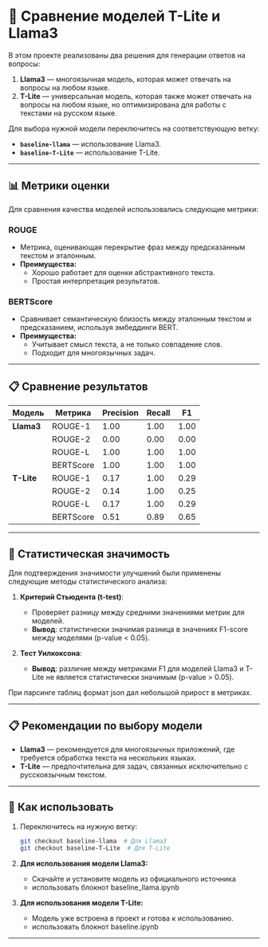 
# 🧠 Сравнение моделей T-Lite и Llama3

В этом проекте реализованы два решения для генерации ответов на вопросы: 

1. **Llama3** — многоязычная модель, которая может отвечать на вопросы на любом языке.  
2. **T-Lite** — универсальная модель, которая также может отвечать на вопросы на любом языке, но оптимизирована для работы с текстами на русском языке.

Для выбора нужной модели переключитесь на соответствующую ветку:

- **`baseline-llama`** — использование Llama3.
- **`baseline-T-Lite`** — использование T-Lite.

---

## 📊 Метрики оценки

Для сравнения качества моделей использовались следующие метрики:

### **ROUGE**
- Метрика, оценивающая перекрытие фраз между предсказанным текстом и эталонным.
- **Преимущества:**
  - Хорошо работает для оценки абстрактивного текста.
  - Простая интерпретация результатов.

### **BERTScore**
- Сравнивает семантическую близость между эталонным текстом и предсказанием, используя эмбеддинги BERT.
- **Преимущества:**
  - Учитывает смысл текста, а не только совпадение слов.
  - Подходит для многоязычных задач.

---

## 📋 Сравнение результатов

| Модель       | Метрика     | Precision | Recall | F1   |
|--------------|-------------|-----------|--------|------|
| **Llama3**   | ROUGE-1     | 1.00      | 1.00   | 1.00 |
|              | ROUGE-2     | 0.00      | 0.00   | 0.00 |
|              | ROUGE-L     | 1.00      | 1.00   | 1.00 |
|              | BERTScore   | 1.00      | 1.00   | 1.00 |
| **T-Lite**   | ROUGE-1     | 0.17      | 1.00   | 0.29 |
|              | ROUGE-2     | 0.14      | 1.00   | 0.25 |
|              | ROUGE-L     | 0.17      | 1.00   | 0.29 |
|              | BERTScore   | 0.51      | 0.89   | 0.65 |

---

## 📐 Статистическая значимость

Для подтверждения значимости улучшений были применены следующие методы статистического анализа:

1. **Критерий Стьюдента (t-test)**:
   - Проверяет разницу между средними значениями метрик для моделей.
   - **Вывод**: статистически значимая разница в значениях F1-score между моделями (p-value < 0.05).

2. **Тест Уилкоксона**:
   - **Вывод**: различие между метриками F1 для моделей Llama3 и T-Lite не является статистически значимым (p-value > 0.05).

При парсинге таблиц формат json дал небольшой прирост в метриках.

---

## 📋 Рекомендации по выбору модели

- **Llama3** — рекомендуется для многоязычных приложений, где требуется обработка текста на нескольких языках.  
- **T-Lite** — предпочтительна для задач, связанных исключительно с русскоязычным текстом.

---

## 🚀 Как использовать

1. Переключитесь на нужную ветку:
   ```bash
   git checkout baseline-llama  # Для Llama3
   git checkout baseline-T-Lite  # Для T-Lite
   ```

2. **Для использования модели Llama3:**
   - Скачайте и установите модель из официального источника
   - использовать блокнот baseline_llama.ipynb
3. **Для использования модели T-Lite:**
   - Модель уже встроена в проект и готова к использованию.
   - использовать блокнот baseline.ipynb

---
